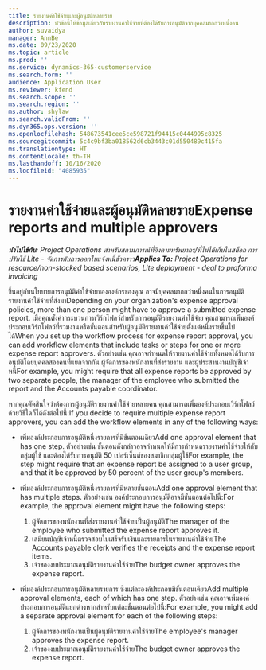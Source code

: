 ```yaml
---
title: รายงานค่าใช้จ่ายและผู้อนุมัติหลายราย
description: หัวข้อนี้ให้ข้อมูลเกี่ยวกับรายงานค่าใช้จ่ายที่ต้องได้รับการอนุมัติจากบุคคลมากกว่าหนึ่งคน
author: suvaidya
manager: AnnBe
ms.date: 09/23/2020
ms.topic: article
ms.prod: ''
ms.service: dynamics-365-customerservice
ms.search.form: ''
audience: Application User
ms.reviewer: kfend
ms.search.scope: ''
ms.search.region: ''
ms.author: shylaw
ms.search.validFrom: ''
ms.dyn365.ops.version: ''
ms.openlocfilehash: 548673541cee5ce598721f94415c0444995c8325
ms.sourcegitcommit: 5c4c9bf3ba018562d6cb3443c01d550489c415fa
ms.translationtype: HT
ms.contentlocale: th-TH
ms.lasthandoff: 10/16/2020
ms.locfileid: "4085935"
---
```

# <a name="expense-reports-and-multiple-approvers"></a><span data-ttu-id="1708a-103">รายงานค่าใช้จ่ายและผู้อนุมัติหลายราย</span><span class="sxs-lookup"><span data-stu-id="1708a-103">Expense reports and multiple approvers</span></span>

<span data-ttu-id="1708a-104">_**นำไปใช้กับ:** Project Operations สำหรับสถานการณ์ที่อิงตามทรัพยากร/ที่ไม่ได้เก็บในสต็อก การปรับใช้ Lite - จัดการกับการออกใบแจ้งหนี้ชั่วคราว_</span><span class="sxs-lookup"><span data-stu-id="1708a-104">_**Applies To:** Project Operations for resource/non-stocked based scenarios, Lite deployment - deal to proforma invoicing_</span></span>

<span data-ttu-id="1708a-105">ขึ้นอยู่กับนโยบายการอนุมัติค่าใช้จ่ายขององค์กรของคุณ อาจมีบุคคลมากกว่าหนึ่งคนในการอนุมัติรายงานค่าใช้จ่ายที่ส่งมา</span><span class="sxs-lookup"><span data-stu-id="1708a-105">Depending on your organization's expense approval policies, more than one person might have to approve a submitted expense report.</span></span> <span data-ttu-id="1708a-106">เมื่อคุณตั้งค่ากระบวนการเวิร์กโฟลว์สำหรับการอนุมัติรายงานค่าใช้จ่าย คุณสามารถเพิ่มองค์ประกอบเวิร์กโฟลว์ที่รวมงานหรือขั้นตอนสำหรับผู้อนุมัติรายงานค่าใช้จ่ายตั้งแต่หนึ่งรายขึ้นไปได้</span><span class="sxs-lookup"><span data-stu-id="1708a-106">When you set up the workflow process for expense report approval, you can add workflow elements that include tasks or steps for one or more expense report approvers.</span></span> <span data-ttu-id="1708a-107">ตัวอย่างเช่น คุณอาจกำหนดให้รายงานค่าใช้จ่ายทั้งหมดได้รับการอนุมัติโดยบุคคลสองคนที่แยกจากกัน ผู้จัดการของพนักงานที่ส่งรายงาน และผู้ประสานงานบัญชีเจ้าหนี้</span><span class="sxs-lookup"><span data-stu-id="1708a-107">For example, you might require that all expense reports be approved by two separate people, the manager of the employee who submitted the report and the Accounts payable coordinator.</span></span>

<span data-ttu-id="1708a-108">หากคุณตัดสินใจว่าต้องการผู้อนุมัติรายงานค่าใช้จ่ายหลายคน คุณสามารถเพิ่มองค์ประกอบเวิร์กโฟลว์ด้วยวิธีใดก็ได้ดังต่อไปนี้:</span><span class="sxs-lookup"><span data-stu-id="1708a-108">If you decide to require multiple expense report approvers, you can add the workflow elements in any of the following ways:</span></span>

- <span data-ttu-id="1708a-109">เพิ่มองค์ประกอบการอนุมัติหนึ่งรายการที่มีขั้นตอนเดียว</span><span class="sxs-lookup"><span data-stu-id="1708a-109">Add one approval element that has one step.</span></span> <span data-ttu-id="1708a-110">ตัวอย่างเช่น ขั้นตอนดังกล่าวอาจกำหนดให้มีการกำหนดรายงานค่าใช้จ่ายให้กับกลุ่มผู้ใช้ และต้องได้รับการอนุมัติ 50 เปอร์เซ็นต์ของสมาชิกกลุ่มผู้ใช้</span><span class="sxs-lookup"><span data-stu-id="1708a-110">For example, the step might require that an expense report be assigned to a user group, and that it be approved by 50 percent of the user group's members.</span></span>
- <span data-ttu-id="1708a-111">เพิ่มองค์ประกอบการอนุมัติหนึ่งรายการที่มีหลายขั้นตอน</span><span class="sxs-lookup"><span data-stu-id="1708a-111">Add one approval element that has multiple steps.</span></span> <span data-ttu-id="1708a-112">ตัวอย่างเช่น องค์ประกอบการอนุมัติอาจมีขั้นตอนต่อไปนี้:</span><span class="sxs-lookup"><span data-stu-id="1708a-112">For example, the approval element might have the following steps:</span></span>

    1. <span data-ttu-id="1708a-113">ผู้จัดการของพนักงานที่ส่งรายงานค่าใช้จ่ายเป็นผู้อนุมัติ</span><span class="sxs-lookup"><span data-stu-id="1708a-113">The manager of the employee who submitted the expense report approves it.</span></span>
    2. <span data-ttu-id="1708a-114">เสมียนบัญชีเจ้าหนี้ตรวจสอบใบเสร็จรับเงินและรายการในรายงานค่าใช้จ่าย</span><span class="sxs-lookup"><span data-stu-id="1708a-114">The Accounts payable clerk verifies the receipts and the expense report items.</span></span>
    3. <span data-ttu-id="1708a-115">เจ้าของงบประมาณอนุมัติรายงานค่าใช้จ่าย</span><span class="sxs-lookup"><span data-stu-id="1708a-115">The budget owner approves the expense report.</span></span>

- <span data-ttu-id="1708a-116">เพิ่มองค์ประกอบการอนุมัติหลายรายการ ซึ่งแต่ละองค์ประกอบมีขั้นตอนเดียว</span><span class="sxs-lookup"><span data-stu-id="1708a-116">Add multiple approval elements, each of which has one step.</span></span> <span data-ttu-id="1708a-117">ตัวอย่างเช่น คุณอาจเพิ่มองค์ประกอบการอนุมัติแยกต่างหากสำหรับแต่ละขั้นตอนต่อไปนี้:</span><span class="sxs-lookup"><span data-stu-id="1708a-117">For example, you might add a separate approval element for each of the following steps:</span></span>

    1. <span data-ttu-id="1708a-118">ผู้จัดการของพนักงานเป็นผู้อนุมัติรายงานค่าใช้จ่าย</span><span class="sxs-lookup"><span data-stu-id="1708a-118">The employee's manager approves the expense report.</span></span>
    2. <span data-ttu-id="1708a-119">เจ้าของงบประมาณอนุมัติรายงานค่าใช้จ่าย</span><span class="sxs-lookup"><span data-stu-id="1708a-119">The budget owner approves the expense report.</span></span>
